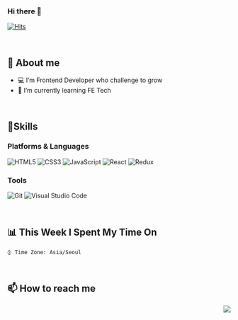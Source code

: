 ### Hi there 👋

<!--조회수-->

[![Hits](https://hits.seeyoufarm.com/api/count/incr/badge.svg?url=https%3A%2F%2Fgithub.com%2Fjinhuikim&count_bg=%23DA69AC&title_bg=%23000000&icon=&icon_color=%23E7E7E7&title=hits&edge_flat=false)](https://hits.seeyoufarm.com)

<!--
**JinhuiKim/jinhuikim** is a ✨ _special_ ✨ repository because its `README.md` (this file) appears on your GitHub profile.

Here are some ideas to get you started:

- 🔭 I’m currently working on ...
- 🌱 I’m currently learning ...
- 👯 I’m looking to collaborate on ...
- 🤔 I’m looking for help with ...
- 💬 Ask me about ...
- 📫 How to reach me: ...
- 😄 Pronouns: ...
- ⚡ Fun fact: ...
https://github.com/alexandresanlim/Badges4-README.md-Profile
-->

<br/>

## 💬 About me

- 💻 I’m Frontend Developer who challenge to grow
- 🌱 I’m currently learning FE Tech

<!--백준티어-->
<!--
#### 🎖️ Baekjoon Online Judge Tier

[![Solved.ac Profile](http://mazassumnida.wtf/api/v2/generate_badge?boj=kimjinhui)](https://solved.ac/kimjinhui/)
 -->
<br />

## 💪Skills

### Platforms & Languages

<!--배지-->

![HTML5](https://img.shields.io/badge/HTML5-E34F26.svg?&style=for-the-badge&logo=HTML5&logoColor=white)
![CSS3](https://img.shields.io/badge/CSS3-1572B6.svg?&style=for-the-badge&logo=CSS3&logoColor=white)
![JavaScript](https://img.shields.io/badge/JavaScript-F7DF1E.svg?&style=for-the-badge&logo=JavaScript&logoColor=white)
![React](https://img.shields.io/badge/React-61DAFB.svg?&style=for-the-badge&logo=React&logoColor=white)
![Redux](https://img.shields.io/badge/Redux-764ABC.svg?&style=for-the-badge&logo=Redux&logoColor=white)

### Tools

<!--비쥬얼스튜디오-->

![Git](https://img.shields.io/badge/Git-F05032.svg?&style=for-the-badge&logo=Git&logoColor=white)
![Visual Studio Code](https://img.shields.io/badge/Visual%20Studio%20Code-007ACC.svg?&style=for-the-badge&logo=Visual%20Studio%20Code&logoColor=white)

<!--언어사용량-->
<!-- <img height="150em" src="https://github-readme-stats.vercel.app/api/top-langs/?username=jinhuikim&hide=java&layout=compact&theme=onedark">
 -->
<br />

## 📊 **This Week I Spent My Time On**

```text
⌚︎ Time Zone: Asia/Seoul
```

<br/>

<!-- ## 🛠️ Current Develop

[![Anurag's github stats](https://github-readme-stats.vercel.app/api?username=jinhuikim&show_icons=true&theme=radical)](https://github.com/anuraghazra/github-readme-stats)

<br/> -->

## 📫 How to reach me

<p align="right">
  <!-- <a href="https://velog.io/@jinhuikim"><img src="https://img.shields.io/badge/Tech%20blog-11B48A?style=flat-square&logo=Vimeo&logoColor=white&link=https://velog.io/@jinhuikim"/></a>&nbsp -->
  <a href="mailto:public.jinhui.kim@gmail.com"><img src="https://img.shields.io/badge/Gmail-d14836?style=flat-square&logo=Gmail&logoColor=white&link=viliketh1s98@naver.com"/></a>
</p>
